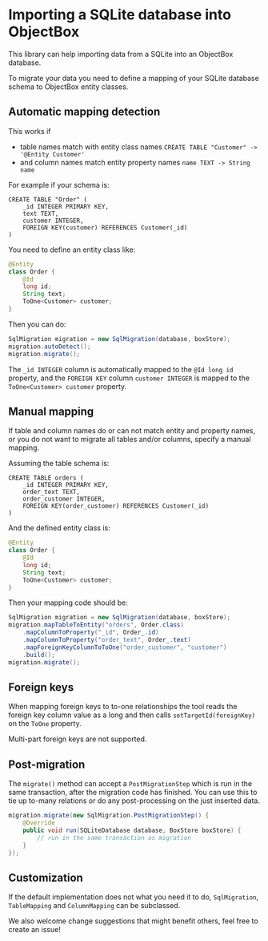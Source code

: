 # Importing a SQLite database into ObjectBox

This library can help importing data from a SQLite into an ObjectBox database.

To migrate your data you need to define a mapping of your SQLite database schema to ObjectBox entity 
classes.

## Automatic mapping detection
This works if
- table names match with entity class names 
  `CREATE TABLE "Customer" -> '@Entity Customer'`
- and column names match entity property names
  `name TEXT -> String name`

For example if your schema is:
```
CREATE TABLE "Order" (
    _id INTEGER PRIMARY KEY,
    text TEXT,
    customer INTEGER,
    FOREIGN KEY(customer) REFERENCES Customer(_id)
)
```

You need to define an entity class like:
```java
@Entity
class Order {
    @Id
    long id;
    String text;
    ToOne<Customer> customer; 
}
```

Then you can do:
```java
SqlMigration migration = new SqlMigration(database, boxStore);
migration.autoDetect();
migration.migrate();
```

The `_id INTEGER` column is automatically mapped to the `@Id long id` property, and the `FOREIGN KEY` 
column `customer INTEGER` is mapped to the `ToOne<Customer> customer` property.

## Manual mapping
If table and column names do or can not match entity and property names, or you do not want to
migrate all tables and/or columns, specify a manual mapping.

Assuming the table schema is:
```
CREATE TABLE orders (
    _id INTEGER PRIMARY KEY,
    order_text TEXT,
    order_customer INTEGER,
    FOREIGN KEY(order_customer) REFERENCES Customer(_id)
)
```

And the defined entity class is:
```java
@Entity
class Order {
    @Id
    long id;
    String text;
    ToOne<Customer> customer; 
}
```

Then your mapping code should be:
```java
SqlMigration migration = new SqlMigration(database, boxStore);
migration.mapTableToEntity("orders", Order.class)
    .mapColumnToProperty("_id", Order_.id)
    .mapColumnToProperty("order_text", Order_.text)
    .mapForeignKeyColumnToToOne("order_customer", "customer")
    .build();
migration.migrate();
```

## Foreign keys
When mapping foreign keys to to-one relationships the tool reads the foreign key column value as a
long and then calls `setTargetId(foreignKey)` on the `ToOne` property.

Multi-part foreign keys are not supported.

## Post-migration
The `migrate()` method can accept a `PostMigrationStep` which is run in the same transaction, after
the migration code has finished. You can use this to tie up to-many relations or do any 
post-processing on the just inserted data.

```java
migration.migrate(new SqlMigration.PostMigrationStep() {
    @Override
    public void run(SQLiteDatabase database, BoxStore boxStore) {
        // run in the same transaction as migration
    }
});
```

## Customization
If the default implementation does not what you need it to do, `SqlMigration`, `TableMapping` and 
`ColumnMapping` can be subclassed.

We also welcome change suggestions that might benefit others, feel free to create an issue!

